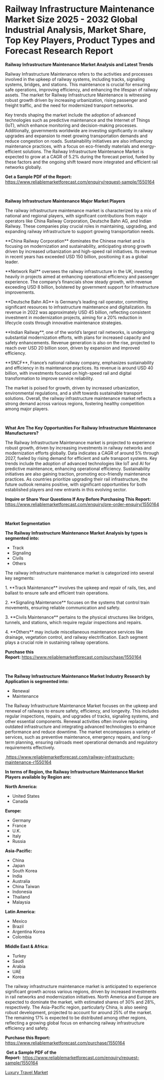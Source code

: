 <p><h1>Railway Infrastructure Maintenance Market Size 2025 - 2032 Global Industrial Analysis, Market Share, Top Key Players, Product Types and Forecast Research Report</h1></p><p><strong>Railway Infrastructure Maintenance Market Analysis and Latest Trends</strong></p>
<p><p>Railway Infrastructure Maintenance refers to the activities and processes involved in the upkeep of railway systems, including tracks, signaling systems, bridges, and stations. This maintenance is crucial for ensuring safe operations, improving efficiency, and enhancing the lifespan of railway assets. The market for Railway Infrastructure Maintenance is witnessing robust growth driven by increasing urbanization, rising passenger and freight traffic, and the need for modernized transport networks. </p><p>Key trends shaping the market include the adoption of advanced technologies such as predictive maintenance and the Internet of Things (IoT), which enhance monitoring and decision-making processes. Additionally, governments worldwide are investing significantly in railway upgrades and expansion to meet growing transportation demands and reduce congestion on roads. Sustainability initiatives are also influencing maintenance practices, with a focus on eco-friendly materials and energy-efficient solutions. The Railway Infrastructure Maintenance Market is expected to grow at a CAGR of 5.2% during the forecast period, fueled by these factors and the ongoing shift toward more integrated and efficient rail networks globally.</p></p>
<p><strong>Get a Sample PDF of the Report:&nbsp;</strong> <a href="https://www.reliablemarketforecast.com/enquiry/request-sample/1550164?utm_campaign=2633&utm_medium=2&utm_source=Github&utm_content=ia&utm_term=09032025&utm_id=railway-infrastructure-maintenance">https://www.reliablemarketforecast.com/enquiry/request-sample/1550164</a></p>
<p>&nbsp;</p>
<p><strong>Railway Infrastructure Maintenance Major Market Players</strong></p>
<p><p>The railway infrastructure maintenance market is characterized by a mix of national and regional players, with significant contributions from major operators like China Railway Corporation, Deutsche Bahn AG, and Indian Railway. These companies play crucial roles in maintaining, upgrading, and expanding railway infrastructure to support growing transportation needs.</p><p>**China Railway Corporation** dominates the Chinese market and is focusing on modernization and sustainability, anticipating strong growth driven by increased urbanization and high-speed rail initiatives. Its revenue in recent years has exceeded USD 150 billion, positioning it as a global leader.</p><p>**Network Rail** oversees the railway infrastructure in the UK, investing heavily in projects aimed at enhancing operational efficiency and passenger experience. The company’s financials show steady growth, with revenue exceeding USD 8 billion, bolstered by government support for infrastructure improvements.</p><p>**Deutsche Bahn AG** is Germany’s leading rail operator, committing significant resources to infrastructure maintenance and digitalization. Its revenue in 2022 was approximately USD 45 billion, reflecting consistent investment in modernization projects, aiming for a 20% reduction in lifecycle costs through innovative maintenance strategies.</p><p>**Indian Railway**, one of the world’s largest rail networks, is undergoing substantial modernization efforts, with plans for increased capacity and safety enhancements. Revenue generation is also on the rise, projected to reach over USD 20 billion soon, driven by expansion and improved efficiency.</p><p>**SNCF**, France’s national railway company, emphasizes sustainability and efficiency in its maintenance practices. Its revenue is around USD 40 billion, with investments focused on high-speed rail and digital transformation to improve service reliability.</p><p>The market is poised for growth, driven by increased urbanization, environmental regulations, and a shift towards sustainable transport solutions. Overall, the railway infrastructure maintenance market reflects a strong demand across various regions, fostering healthy competition among major players.</p></p>
<p>&nbsp;</p>
<p><strong>What Are The Key Opportunities For Railway Infrastructure Maintenance Manufacturers?</strong></p>
<p><p>The Railway Infrastructure Maintenance market is projected to experience robust growth, driven by increasing investments in railway networks and modernization efforts globally. Data indicates a CAGR of around 5% through 2027, fueled by rising demand for efficient and safe transport systems. Key trends include the adoption of advanced technologies like IoT and AI for predictive maintenance, enhancing operational efficiency. Sustainability initiatives are also gaining traction, promoting eco-friendly maintenance practices. As countries prioritize upgrading their rail infrastructure, the future outlook remains positive, with significant opportunities for both established players and new entrants in this evolving sector.</p></p>
<p><strong>Inquire or Share Your Questions If Any Before Purchasing This Report:</strong> <a href="https://www.reliablemarketforecast.com/enquiry/pre-order-enquiry/1550164?utm_campaign=2633&utm_medium=2&utm_source=Github&utm_content=ia&utm_term=09032025&utm_id=railway-infrastructure-maintenance">https://www.reliablemarketforecast.com/enquiry/pre-order-enquiry/1550164</a></p>
<p>&nbsp;</p>
<p><strong>Market Segmentation</strong></p>
<p><strong>The Railway Infrastructure Maintenance Market Analysis by types is segmented into:</strong></p>
<p><ul><li>Track</li><li>Signaling</li><li>Civils</li><li>Others</li></ul></p>
<p><p>The railway infrastructure maintenance market is categorized into several key segments: </p><p>1. **Track Maintenance** involves the upkeep and repair of rails, ties, and ballast to ensure safe and efficient train operations.</p><p>2. **Signaling Maintenance** focuses on the systems that control train movements, ensuring reliable communication and safety.</p><p>3. **Civils Maintenance** pertains to the physical structures like bridges, tunnels, and stations, which require regular inspections and repairs. </p><p>4. **Others** may include miscellaneous maintenance services like drainage, vegetation control, and railway electrification. Each segment plays a crucial role in sustaining railway operations.</p></p>
<p><strong>Purchase this Report:&nbsp;</strong><a href="https://www.reliablemarketforecast.com/purchase/1550164?utm_campaign=2633&utm_medium=2&utm_source=Github&utm_content=ia&utm_term=09032025&utm_id=railway-infrastructure-maintenance">https://www.reliablemarketforecast.com/purchase/1550164</a></p>
<p>&nbsp;</p>
<p><strong>The Railway Infrastructure Maintenance Market Industry Research by Application is segmented into:</strong></p>
<p><ul><li>Renewal</li><li>Maintenance</li></ul></p>
<p><p>The Railway Infrastructure Maintenance Market focuses on the upkeep and renewal of railways to ensure safety, efficiency, and longevity. This includes regular inspections, repairs, and upgrades of tracks, signaling systems, and other essential components. Renewal activities often involve replacing outdated infrastructure and integrating advanced technologies to enhance performance and reduce downtime. The market encompasses a variety of services, such as preventive maintenance, emergency repairs, and long-term planning, ensuring railroads meet operational demands and regulatory requirements effectively.</p></p>
<p><a href="https://www.reliablemarketforecast.com/railway-infrastructure-maintenance-r1550164?utm_campaign=2633&utm_medium=2&utm_source=Github&utm_content=ia&utm_term=09032025&utm_id=railway-infrastructure-maintenance">&nbsp;https://www.reliablemarketforecast.com/railway-infrastructure-maintenance-r1550164</a></p>
<p><strong>In terms of Region, the Railway Infrastructure Maintenance Market Players available by Region are:</strong></p>
<p>
    <p> <strong> North America: </strong>
        <ul>
            <li>United States</li>
            <li>Canada</li>
        </ul>
        </p> 
    <p> <strong> Europe: </strong>
        <ul>
            <li>Germany</li>
            <li>France</li>
            <li>U.K.</li>
            <li>Italy</li>
            <li>Russia</li>
        </ul>
        </p> 
    <p> <strong> Asia-Pacific: </strong>
        <ul>
            <li>China</li>
            <li>Japan</li>
            <li>South Korea</li>
            <li>India</li>
            <li>Australia</li>
            <li>China Taiwan</li>
            <li>Indonesia</li>
            <li>Thailand</li>
            <li>Malaysia</li>
        </ul>
        </p> 
    <p> <strong> Latin America: </strong>
        <ul>
            <li>Mexico</li>
            <li>Brazil</li>
            <li>Argentina Korea</li>
            <li>Colombia</li>
        </ul>
        </p> 
    <p> <strong> Middle East & Africa: </strong>
        <ul>
            <li>Turkey</li>
            <li>Saudi</li>
            <li>Arabia</li>
            <li>UAE</li>
            <li>Korea</li>
        </ul>
    </p>
    </p>
<p><p>The railway infrastructure maintenance market is anticipated to experience significant growth across various regions, driven by increased investments in rail networks and modernization initiatives. North America and Europe are expected to dominate the market, with estimated shares of 30% and 28%, respectively. The Asia-Pacific region, particularly China, is also seeing robust development, projected to account for around 25% of the market. The remaining 17% is expected to be distributed among other regions, reflecting a growing global focus on enhancing railway infrastructure efficiency and safety.</p></p>
<p><strong>Purchase this Report: </strong><a href="https://www.reliablemarketforecast.com/purchase/1550164?utm_campaign=2633&utm_medium=2&utm_source=Github&utm_content=ia&utm_term=09032025&utm_id=railway-infrastructure-maintenance">https://www.reliablemarketforecast.com/purchase/1550164</a></p>
<p>&nbsp;<strong>Get a Sample PDF of the Report:&nbsp;&nbsp;</strong><a href="https://www.reliablemarketforecast.com/enquiry/request-sample/1550164?utm_campaign=2633&utm_medium=2&utm_source=Github&utm_content=ia&utm_term=09032025&utm_id=railway-infrastructure-maintenance">https://www.reliablemarketforecast.com/enquiry/request-sample/1550164</a></p>
<p><strong></strong></p>
<p><p><a href="https://github.com/lashaunm5st/Market-Research-Report-List-1/blob/main/luxury-travel-market.md?utm_campaign=2633&utm_medium=2&utm_source=Github&utm_content=ia&utm_term=09032025&utm_id=railway-infrastructure-maintenance">Luxury Travel Market</a></p></p>